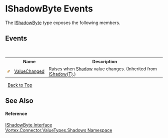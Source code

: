 # IShadowByte Events
 

The <a href="T_Vortex_Connector_ValueTypes_Shadows_IShadowByte.md">IShadowByte</a> type exposes the following members.


## Events
&nbsp;<table><tr><th></th><th>Name</th><th>Description</th></tr><tr><td>![Public event](media/pubevent.gif "Public event")</td><td><a href="E_Vortex_Connector_ValueTypes_Shadows_IShadow_1_ValueChanged.md">ValueChanged</a></td><td>
Raises when <a href="P_Vortex_Connector_ValueTypes_Shadows_IShadow_1_Shadow.md">Shadow</a> value changes.
 (Inherited from <a href="T_Vortex_Connector_ValueTypes_Shadows_IShadow_1.md">IShadow(T)</a>.)</td></tr></table>&nbsp;
<a href="#ishadowbyte-events">Back to Top</a>

## See Also


#### Reference
<a href="T_Vortex_Connector_ValueTypes_Shadows_IShadowByte.md">IShadowByte Interface</a><br /><a href="N_Vortex_Connector_ValueTypes_Shadows.md">Vortex.Connector.ValueTypes.Shadows Namespace</a><br />